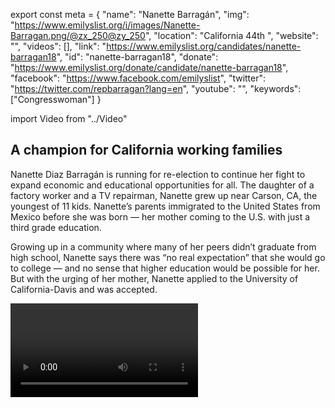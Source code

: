 export const meta = {
  "name": "Nanette Barragán",
  "img": "https://www.emilyslist.org/i/images/Nanette-Barragan.png/@zx_250@zy_250",
  "location": "California 44th ",
  "website": "",
  "videos": [],
  "link": "https://www.emilyslist.org/candidates/nanette-barragan18",
  "id": "nanette-barragan18",
  "donate": "https://www.emilyslist.org/donate/candidate/nanette-barragan18",
  "facebook": "https://www.facebook.com/emilyslist",
  "twitter": "https://twitter.com/repbarragan?lang=en",
  "youtube": "",
  "keywords": ["Congresswoman"]
}

import Video from "../Video"

## A champion for California working families

Nanette Diaz Barragán is running for re-election to continue her fight to expand economic and educational opportunities for all. The daughter of a factory worker and a TV repairman, Nanette grew up near Carson, CA, the youngest of 11 kids. Nanette’s parents immigrated to the United States from Mexico before she was born — her mother coming to the U.S. with just a third grade education.

Growing up in a community where many of her peers didn’t graduate from high school, Nanette says there was “no real expectation” that she would go to college — and no sense that higher education would be possible for her. But with the urging of her mother, Nanette applied to the University of California-Davis and was accepted.

<Video id="jKNBxnOb6nY" />

Nanette worked odd jobs to pay her way through school, transferring to UCLA during her freshman year to be closer to home so she could help support her sick father. After graduating from UCLA, Nanette put herself through law school at the University of Southern California.

Driven by a commitment to helping hardworking families in communities like hers, Nanette has dedicated her career to public service — from **working for the NAACP** to help address inequalities in health care to her work as a pro bono Spanish-speaking **adoption attorney**.

> She became the first Latina ever elected to the Hermosa Beach City Council, and served as the city’s first Latina mayor prior to successfully running for Congress in 2016.

## A fighter dedicated to expanding economic opportunity

Nanette is running to continue the fight to expand economic opportunity and to help create good- paying jobs so that all Golden State communities can thrive. Throughout Nanette’s outstanding career of service, she has tackled the toughest challenges facing her community time and time again. A fierce champion for access to quality, affordable health care and for environmental justice, Nanette fights back against any attempts to undo the progress we’ve worked so hard to make.

As the chair of the Congressional Hispanic Caucus Task Force for Environment, Public Lands and Water, she works to raise awareness of how environmental conditions throughout the country have a disproportionately negative health impacts on communities of color, low-income families, and other marginalized groups.

Since taking office, Nanette has been working tirelessly for the people she serves — still in her first term, she has sponsored more than ten bills on issues ranging from homeland security to requiring sexual harassment training for all employees of federal contractors. At a time when working families are under attack from the Trump administration and Congressional Republicans like never before, Nanette has fought courageously on behalf of Californians whose struggles are deeply personal for her — for veterans like her uncle, for DREAMers like her cousin, and for hardworking people like her parents trying to make ends meet.

Nanette knows firsthand that with opportunity, all things are possible, and she is committed to making the American dream a reality for all of the families she serves.

## A progressive champion who fought back an unpredictable field

 In California’s top-two primary system, two candidates of any party affiliation can advance to the general election — and with these unpredictable dynamics, Nanette still made it through to the general election race.

But it’s critical that we continue to give her our dedicated support all the way through November. The EMILY’s List community showed this pro-choice champion our full support in 2016, and now it’s time for us to show her that we have her back as she continues to fight for our progressive values.
